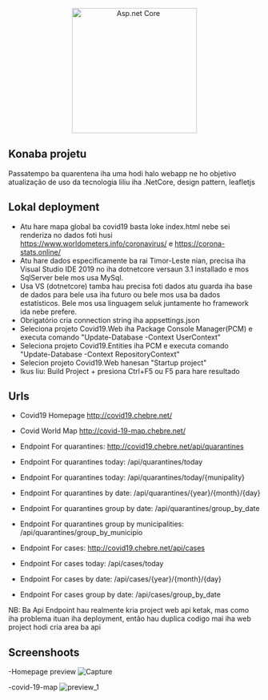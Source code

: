 <p align="center">
<a href="https://docs.microsoft.com/en-us/aspnet/core/?view=aspnetcore-3.1">
<img src="https://miro.medium.com/max/1400/1*Qy9HeVwrfnOTS3sptJ--hw.png" width="250px" alt="Asp.net Core"></a>
</p>

## Konaba projetu
Passatempo ba quarentena iha uma hodi halo webapp ne ho objetivo atualização de uso da tecnologia liliu iha .NetCore, design pattern, leafletjs
## Lokal deployment
- Atu hare mapa global ba covid19 basta loke index.html nebe sei renderiza no dados foti husi https://www.worldometers.info/coronavirus/ e https://corona-stats.online/
- Atu hare dados especificamente ba rai Timor-Leste nian, precisa iha Visual Studio IDE 2019 no iha dotnetcore versaun 3.1 installado e mos SqlServer bele mos usa MySql.
- Usa VS (dotnetcore) tamba hau precisa foti dados atu guarda iha base de dados para bele usa iha futuro ou bele mos usa ba dados estatísticos. Bele mos usa linguagem seluk juntamente ho framework ida nebe prefere.
- Obrigatório cria connection string iha appsettings.json
- Seleciona projeto Covid19.Web iha Package Console Manager(PCM) e executa comando "Update-Database -Context UserContext"
- Seleciona projeto Covid19.Entities iha PCM e executa comando "Update-Database -Context RepositoryContext"
- Selecion projeto Covid19.Web hanesan "Startup project"
- Ikus liu: Build Project + presiona Ctrl+F5 ou F5 para hare resultado

## Urls
- Covid19 Homepage <a href="http://covid19.chebre.net/" target="_blank">http://covid19.chebre.net/</a>
- Covid World Map <a href="http://covid-19-map.chebre.net/" target="_blank">http://covid-19-map.chebre.net/</a>

- Endpoint For quarantines: <a href="http://covid19.chebre.net/api/quarantines" target="_blank">http://covid19.chebre.net/api/quarantines</a>
- Endpoint For quarantines today: /api/quarantines/today
- Endpoint For quarantines today: /api/quarantines/today/{munipality}
- Endpoint For quarantines by date: /api/quarantines/{year}/{month}/{day}
- Endpoint For quarantines group by date: /api/quarantines/group_by_date
- Endpoint For quarantines group by municipalities: /api/quarantines/group_by_municipio

- Endpoint For cases: <a href="http://covid19.chebre.net/api/cases" target="_blank">http://covid19.chebre.net/api/cases</a>
- Endpoint For cases today: /api/cases/today
- Endpoint For cases by date: /api/cases/{year}/{month}/{day}
- Endpoint For cases group by date: /api/cases/group_by_date

NB: Ba Api Endpoint hau realmente kria project web api ketak, mas como iha problema ituan iha deployment, então hau duplica codigo mai iha web project hodi cria area ba api
## Screenshoots

-Homepage preview
![Capture](https://user-images.githubusercontent.com/4695463/78563090-62997980-7855-11ea-84f6-7d60bc0eb1ca.PNG)

-covid-19-map
![preview_1](https://user-images.githubusercontent.com/4695463/77768612-10eb3500-7086-11ea-91bc-8a4b6322a423.PNG)

